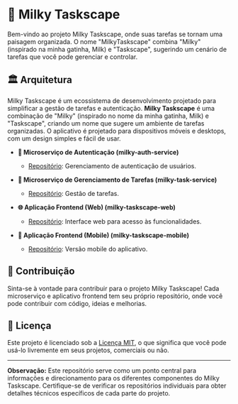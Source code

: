 # 🥛 Milky Taskscape

Bem-vindo ao projeto Milky Taskscape, onde suas tarefas se tornam uma paisagem organizada. O nome "MilkyTaskscape" combina "Milky" (inspirado na minha gatinha, Milk) e "Taskscape", sugerindo um cenário de tarefas que você pode gerenciar e controlar.

## 🏛 Arquitetura

Milky Taskscape é um ecossistema de desenvolvimento projetado para simplificar a gestão de tarefas e autenticação. **Milky Taskscape** é uma combinação de "Milky" (inspirado no nome da minha gatinha, Milk) e "Taskscape", criando um nome que sugere um ambiente de tarefas organizadas. O aplicativo é projetado para dispositivos móveis e desktops, com um design simples e fácil de usar.

- **🔐 Microserviço de Autenticação (milky-auth-service)**
   - [Repositório](https://github.com/gizellysteffanny/milky-auth-service): Gerenciamento de autenticação de usuários.

- **📝 Microserviço de Gerenciamento de Tarefas (milky-task-service)**
   - [Repositório](https://github.com/gizellysteffanny/milky-task-service): Gestão de tarefas.

- **🌐 Aplicação Frontend (Web) (milky-taskscape-web)**
   - [Repositório](https://github.com/gizellysteffanny/milky-taskscape-web): Interface web para acesso às funcionalidades.

- **📱 Aplicação Frontend (Mobile) (milky-taskscape-mobile)**
   - [Repositório](https://github.com/gizellysteffanny/milky-taskscape-mobile): Versão mobile do aplicativo.


## 🤝 Contribuição

Sinta-se à vontade para contribuir para o projeto Milky Taskscape! Cada microserviço e aplicativo frontend tem seu próprio repositório, onde você pode contribuir com código, ideias e melhorias.

## 📄 Licença

Este projeto é licenciado sob a [Licença MIT](LICENSE), o que significa que você pode usá-lo livremente em seus projetos, comerciais ou não.

---

**Observação:** Este repositório serve como um ponto central para informações e direcionamento para os diferentes componentes do Milky Taskscape. Certifique-se de verificar os repositórios individuais para obter detalhes técnicos específicos de cada parte do projeto.
